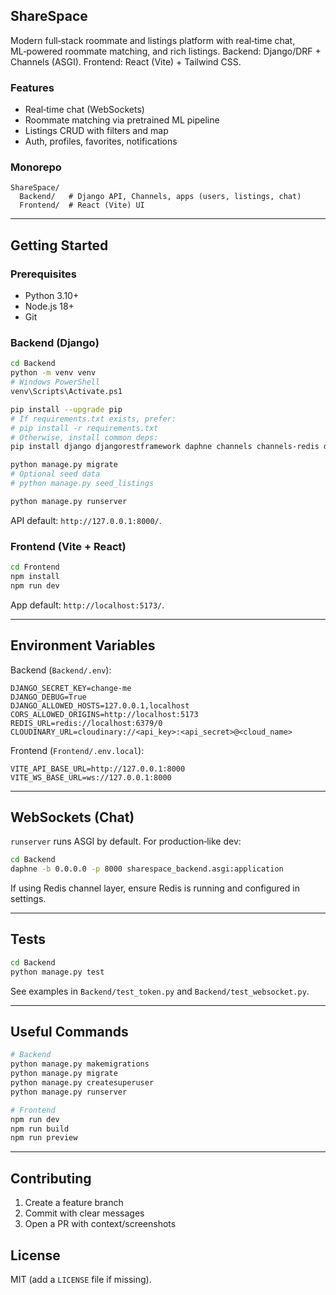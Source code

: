 ## ShareSpace

Modern full‑stack roommate and listings platform with real‑time chat, ML‑powered roommate matching, and rich listings. Backend: Django/DRF + Channels (ASGI). Frontend: React (Vite) + Tailwind CSS.

### Features
- Real‑time chat (WebSockets)
- Roommate matching via pretrained ML pipeline
- Listings CRUD with filters and map
- Auth, profiles, favorites, notifications

### Monorepo
```
ShareSpace/
  Backend/   # Django API, Channels, apps (users, listings, chat)
  Frontend/  # React (Vite) UI
```

---

## Getting Started

### Prerequisites
- Python 3.10+
- Node.js 18+
- Git

### Backend (Django)
```bash
cd Backend
python -m venv venv
# Windows PowerShell
venv\Scripts\Activate.ps1

pip install --upgrade pip
# If requirements.txt exists, prefer:
# pip install -r requirements.txt
# Otherwise, install common deps:
pip install django djangorestframework daphne channels channels-redis django-cors-headers cloudinary scikit-learn pandas numpy

python manage.py migrate
# Optional seed data
# python manage.py seed_listings

python manage.py runserver
```
API default: `http://127.0.0.1:8000/`.

### Frontend (Vite + React)
```bash
cd Frontend
npm install
npm run dev
```
App default: `http://localhost:5173/`.

---

## Environment Variables

Backend (`Backend/.env`):
```
DJANGO_SECRET_KEY=change-me
DJANGO_DEBUG=True
DJANGO_ALLOWED_HOSTS=127.0.0.1,localhost
CORS_ALLOWED_ORIGINS=http://localhost:5173
REDIS_URL=redis://localhost:6379/0
CLOUDINARY_URL=cloudinary://<api_key>:<api_secret>@<cloud_name>
```

Frontend (`Frontend/.env.local`):
```
VITE_API_BASE_URL=http://127.0.0.1:8000
VITE_WS_BASE_URL=ws://127.0.0.1:8000
```

---

## WebSockets (Chat)
`runserver` runs ASGI by default. For production‑like dev:
```bash
cd Backend
daphne -b 0.0.0.0 -p 8000 sharespace_backend.asgi:application
```
If using Redis channel layer, ensure Redis is running and configured in settings.

---

## Tests
```bash
cd Backend
python manage.py test
```
See examples in `Backend/test_token.py` and `Backend/test_websocket.py`.

---

## Useful Commands
```bash
# Backend
python manage.py makemigrations
python manage.py migrate
python manage.py createsuperuser
python manage.py runserver

# Frontend
npm run dev
npm run build
npm run preview
```

---

## Contributing
1. Create a feature branch
2. Commit with clear messages
3. Open a PR with context/screenshots

## License
MIT (add a `LICENSE` file if missing).


